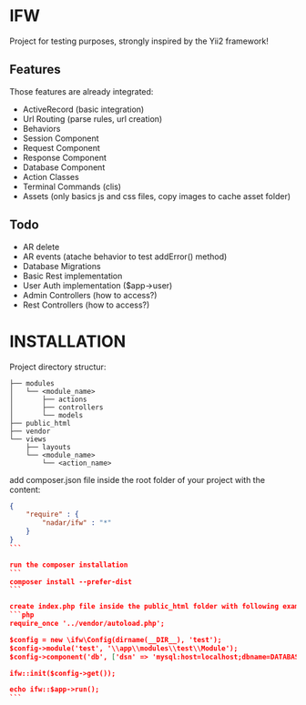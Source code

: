 IFW
====
Project for testing purposes, strongly inspired by the Yii2 framework!

Features
--------

Those features are already integrated:

- ActiveRecord (basic integration)
- Url Routing (parse rules, url creation)
- Behaviors
- Session Component
- Request Component
- Response Component
- Database Component
- Action Classes
- Terminal Commands (clis)
- Assets (only basics js and css files, copy images to cache asset folder)

Todo
----

- AR delete
- AR events (atache behavior to test addError() method)
- Database Migrations
- Basic Rest implementation
- User Auth implementation ($app->user)
- Admin Controllers (how to access?)
- Rest Controllers (how to access?)

INSTALLATION
============

Project directory structur:
```
├── modules
│   └── <module_name>
│       ├── actions
│       ├── controllers
│       └── models
├── public_html
├── vendor
└── views
    ├── layouts
    └── <module_name>
        └── <action_name>
```

add composer.json file inside the root folder of your project with the content:
````json
{
    "require" : {
        "nadar/ifw" : "*"
    }
}
```

run the composer installation
```
composer install --prefer-dist
```

create index.php file inside the public_html folder with following example content:
```php
require_once '../vendor/autoload.php';

$config = new \ifw\Config(dirname(__DIR__), 'test');
$config->module('test', '\\app\\modules\\test\\Module');
$config->component('db', ['dsn' => 'mysql:host=localhost;dbname=DATABASE', 'user' => 'USERNAME', 'password' => 'PASSWORD']);

ifw::init($config->get());

echo ifw::$app->run();
```
